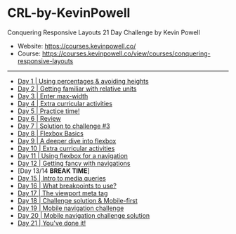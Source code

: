 # CRL-by-KevinPowell

Conquering Responsive Layouts 21 Day Challenge by Kevin Powell

- Website: <https://courses.kevinpowell.co/>
- Course: <https://courses.kevinpowell.co/view/courses/conquering-responsive-layouts>

---

- [Day 1 | Using percentages & avoiding heights](./Day_01/)
- [Day 2 | Getting familiar with relative units](./Day_02/)
- [Day 3 | Enter max-width](./day_03/)
- [Day 4 | Extra curricular activities](./Day_04/)
- [Day 5 | Practice time!](./Day_05/)
- [Day 6 | Review](./Day_06/)
- [Day 7 | Solution to challenge #3](./Day_07/)
- [Day 8 | Flexbox Basics](./Day_08/)
- [Day 9 | A deeper dive into flexbox](./Day_09/)
- [Day 10 | Extra curricular activities](./Day_10/)
- [Day 11 | Using flexbox for a navigation](./Day_11/)
- [Day 12 | Getting fancy with navigations](./Day_12/)
- [Day 13/14 **BREAK TIME**]
- [Day 15 | Intro to media queries](./Day_15/)
- [Day 16 | What breakpoints to use?](./)
- [Day 17 | The viewport meta tag](./)
- [Day 18 | Challenge solution & Mobile-first](./)
- [Day 19 | Mobile navigation challenge](./)
- [Day 20 | Mobile navigation challenge solution](./)
- [Day 21 | You've done it!](./)

